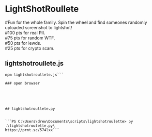 # LightShotRoullete
#Fun for the whole family. Spin the wheel and find someones randomly uploaded screenshot to lightshot!\
#100 pts for real PII.\
#75 pts for random WTF.\
#50 pts for lewds.\
#25 pts for crypto scam.

## lightshotroullete.js

```npm -i express express-sesion uuidrequest cheerio compression node-fetch@2 node-fetch\
npm lightshotroullete.js```

### open browser





## lightshotroullete.py


```PS C:\Users\drew\Documents\scripts\lightshotroulette> py .\lightshotroulette.py\
https://prnt.sc/574lxx```






